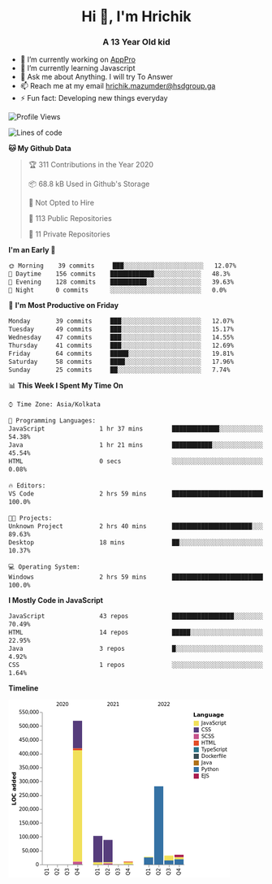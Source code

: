 <h1 align="center">Hi 👋, I'm Hrichik</h1>
<h3 align="center">A 13 Year Old kid</h3>


- 🔭 I’m currently working on [AppPro](https://apppro.in)
- 🌱 I’m currently learning Javascript
- 💬 Ask me about Anything. I will try To Answer
- 📫 Reach me at my email hrichik.mazumder@hsdgroup.ga
- ⚡ Fun fact: Developing new things everyday

<!--START_SECTION:waka-->
![Profile Views](http://img.shields.io/badge/Profile%20Views-32-blue)

![Lines of code](https://img.shields.io/badge/From%20Hello%20World%20I%27ve%20Written-4.7%20million%20lines%20of%20code-blue)

**🐱 My Github Data** 

> 🏆 311 Contributions in the Year 2020
 > 
> 📦 68.8 kB Used in Github's Storage 
 > 
> 🚫 Not Opted to Hire
 > 
> 📜 113 Public Repositories
 > 
> 🔑 11 Private Repositories 

**I'm an Early 🐤** 

```text
🌞 Morning    39 commits     ███░░░░░░░░░░░░░░░░░░░░░░   12.07% 
🌆 Daytime    156 commits    ████████████░░░░░░░░░░░░░   48.3% 
🌃 Evening    128 commits    ██████████░░░░░░░░░░░░░░░   39.63% 
🌙 Night      0 commits      ░░░░░░░░░░░░░░░░░░░░░░░░░   0.0%

```
📅 **I'm Most Productive on Friday** 

```text
Monday       39 commits     ███░░░░░░░░░░░░░░░░░░░░░░   12.07% 
Tuesday      49 commits     ███░░░░░░░░░░░░░░░░░░░░░░   15.17% 
Wednesday    47 commits     ███░░░░░░░░░░░░░░░░░░░░░░   14.55% 
Thursday     41 commits     ███░░░░░░░░░░░░░░░░░░░░░░   12.69% 
Friday       64 commits     █████░░░░░░░░░░░░░░░░░░░░   19.81% 
Saturday     58 commits     ████░░░░░░░░░░░░░░░░░░░░░   17.96% 
Sunday       25 commits     ██░░░░░░░░░░░░░░░░░░░░░░░   7.74%

```


📊 **This Week I Spent My Time On** 

```text
⌚︎ Time Zone: Asia/Kolkata

💬 Programming Languages: 
JavaScript               1 hr 37 mins        █████████████░░░░░░░░░░░░   54.38% 
Java                     1 hr 21 mins        ███████████░░░░░░░░░░░░░░   45.54% 
HTML                     0 secs              ░░░░░░░░░░░░░░░░░░░░░░░░░   0.08%

🔥 Editors: 
VS Code                  2 hrs 59 mins       █████████████████████████   100.0%

🐱‍💻 Projects: 
Unknown Project          2 hrs 40 mins       ██████████████████████░░░   89.63% 
Desktop                  18 mins             ██░░░░░░░░░░░░░░░░░░░░░░░   10.37%

💻 Operating System: 
Windows                  2 hrs 59 mins       █████████████████████████   100.0%

```

**I Mostly Code in JavaScript** 

```text
JavaScript               43 repos            █████████████████░░░░░░░░   70.49% 
HTML                     14 repos            █████░░░░░░░░░░░░░░░░░░░░   22.95% 
Java                     3 repos             █░░░░░░░░░░░░░░░░░░░░░░░░   4.92% 
CSS                      1 repos             ░░░░░░░░░░░░░░░░░░░░░░░░░   1.64%

```


**Timeline**

![Chart not found](https://github.com/hrichiksite/hrichiksite/blob/master/charts/bar_graph.png) 


<!--END_SECTION:waka-->

